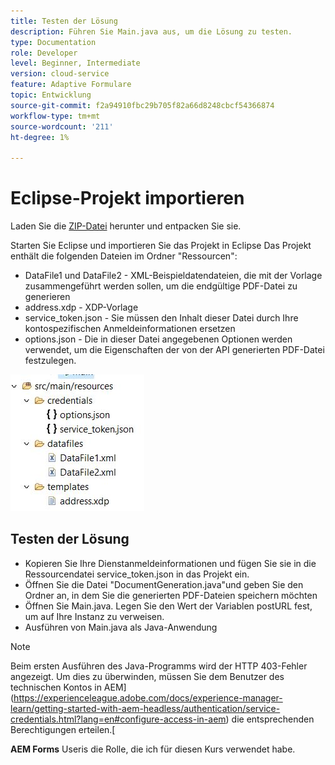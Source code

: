 ```yaml
---
title: Testen der Lösung
description: Führen Sie Main.java aus, um die Lösung zu testen.
type: Documentation
role: Developer
level: Beginner, Intermediate
version: cloud-service
feature: Adaptive Formulare
topic: Entwicklung
source-git-commit: f2a94910fbc29b705f82a66d8248cbcf54366874
workflow-type: tm+mt
source-wordcount: '211'
ht-degree: 1%

---
```



# Eclipse-Projekt importieren

Laden Sie die [ZIP-Datei](./assets/aem-forms-doc-gen.zip) herunter und entpacken Sie sie.

Starten Sie Eclipse und importieren Sie das Projekt in Eclipse
Das Projekt enthält die folgenden Dateien im Ordner &quot;Ressourcen&quot;:

* DataFile1 und DataFile2 - XML-Beispieldatendateien, die mit der Vorlage zusammengeführt werden sollen, um die endgültige PDF-Datei zu generieren
* address.xdp - XDP-Vorlage
* service_token.json - Sie müssen den Inhalt dieser Datei durch Ihre kontospezifischen Anmeldeinformationen ersetzen
* options.json - Die in dieser Datei angegebenen Optionen werden verwendet, um die Eigenschaften der von der API generierten PDF-Datei festzulegen.

![resources-file](./assets/resource-files.JPG)

## Testen der Lösung

* Kopieren Sie Ihre Dienstanmeldeinformationen und fügen Sie sie in die Ressourcendatei service_token.json in das Projekt ein.
* Öffnen Sie die Datei &quot;DocumentGeneration.java&quot;und geben Sie den Ordner an, in dem Sie die generierten PDF-Dateien speichern möchten
* Öffnen Sie Main.java. Legen Sie den Wert der Variablen postURL fest, um auf Ihre Instanz zu verweisen.
* Ausführen von Main.java als Java-Anwendung

>[!NOTE]
> Beim ersten Ausführen des Java-Programms wird der HTTP 403-Fehler angezeigt. Um dies zu überwinden, müssen Sie dem Benutzer des technischen Kontos in AEM](https://experienceleague.adobe.com/docs/experience-manager-learn/getting-started-with-aem-headless/authentication/service-credentials.html?lang=en#configure-access-in-aem) die entsprechenden Berechtigungen erteilen.[

**AEM Forms** Useris die Rolle, die ich für diesen Kurs verwendet habe.


